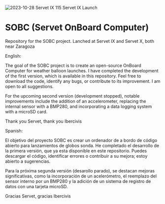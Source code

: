 ![2023-10-28 Servet IX 115](https://github.com/Prilex1/SOBC/assets/83595911/ba05b5ed-d96d-406a-8097-84c0ba7717f2)
Servet IX Launch

# SOBC (Servet OnBoard Computer)
Repository for the SOBC project. Lanched at Servet IX and Servet X, both near Zaragoza

English:

The goal of the SOBC project is to create an open-source OnBoard Computer for weather balloon launches. I have completed the development of the first version, which is available in this repository. Feel free to download the code, identify any bugs, or contribute to its improvement. I am open to all suggestions.

For the upcoming second version (development stopped), notable improvements include the addition of an accelerometer, replacing the internal sensor with a BMP280, and incorporating a data logging system with a microSD card.


Thank you Servet, thank you Ibercivis

Spanish:

El objetivo del proyecto SOBC es crear un ordenador de a bordo de código abierto para lanzamientos de globos sonda. He completado el desarrollo de la primera versión, que ya esta disponible en este repositorio. Puedes descargar el código, identificar errores o contribuir a su mejora; estoy abierto a sugerencias.

Para la próxima segunda versión (desarollo parado), se destacan mejoras significativas, como la incorporación de un acelerómetro, el reemplazo del sensor interno por un BMP280 y la adición de un sistema de registro de datos con una tarjeta microSD.

Gracias Servet, gracias Ibercivis
